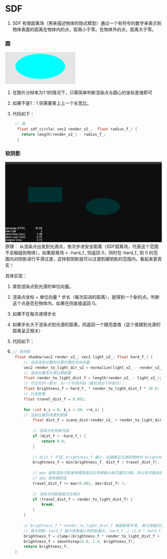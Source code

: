 # SDF

1. SDF 有限距离场（用来描述物体的隐式模型）通过一个有符号的数字来表示到物体表面的距离在物体内的点，距离小于零。在物体外的点，距离大于零。

### 圆

![1651150488101](SDF_图片/1651150488101.png)

1. 在图片分辩率为1:1的情况下，只需简单判断渲染点与圆心的坐标差值即可

2. 如果不是1：1 则需要乘上上一个长宽比。

3. 代码如下：

   ```c
    // 圆
     float sdf_circle( vec2 render_v2_,  float radius_f_) {
       return length(render_v2_) - radius_f_;
     }
   ```

### 软阴影

 ![软阴影](SDF_图片/软阴影.gif)原理： 从渲染点出发到光源点，依次步进安全距离（SDF距离场，代表这个范围不会触碰到物体），如果距离场 < -hard_f_ 则返回 0，同时在-hard_f_ 到 0 的范围内对阴影进行平滑过渡，这样软阴影就可以过渡到硬阴影的范围内，看起来更真实！ 

具体实现：

1. 拿到渲染点到光源的单位向量。

2. 渲染点坐标 + 单位向量 * 步长（每次前进的距离），就得到一个新的点。判断这个点是否在物体内，如果在则直接返回 0。

3. 如果不在每次递增步长

4. 如果步长大于渲染点到光源的距离，则返回一个跟亮度值（这个值跟到光源的距离呈正相关）

5. 代码如下：

6. ```c
   // 软阴影
   	float shadow(vec2 render_v2_, vec2 light_v2_, float hard_f_) {
   		// 当前渲染位置到光源位置的方向向量
   		vec2 render_to_light_dir_v2 = normalize(light_v2_ - render_v2_);
   		// 渲染位置至光源位置距离
   		float render_to_light_dist_f = length(render_v2_ - light_v2_);
   		// 可见光的一部分，从一个半径开始（最后添加下半部分）；
   		float brightness_f = hard_f_ * render_to_light_dist_f * 10.0;
   		// 行走距离
   		float travel_dist_f = 0.001;
   
   		for (int k_i = 0; k_i < 20; ++k_i) {				
   		// 当前位置到场景的距离
   			float dist_f = scene_dist(render_v2_ + render_to_light_dir_v2 * travel_dist_f);
   
   			// 渲染点在物体内部
   			if (dist_f < -hard_f_) {
   				return 0.0;
   			}
   			 
   			// dist_f 不变，brightness_f 越小，在越靠近光源和物体时 brightness_f 越小
   			brightness_f = min(brightness_f, dist_f / travel_dist_f);
   
   			// max 避免渲染点距离物理表面过近导致极小耗尽遍历次数，所以有可能会跳过物体距离小于1.0的阴影绘制
   			// abs 避免朝回走
   			travel_dist_f += max(0.001, abs(dist_f) );
   
   			// 渲染点的距离超过光源点
   			if (travel_dist_f > render_to_light_dist_f) {
   				break;
   			}
   		}
   
   		// brightness_f * render_to_light_dist_f 根据距离平滑, 离光源越近越小，消除波纹线
   		// 放大阴影，hard_f 越大结果越小则阴影越大, hard_f_ / (2.0 * hard_f_) 使结果趋近于0.5，用于平滑过渡
   		brightness_f = clamp((brightness_f * render_to_light_dist_f + hard_f_) / (2.0 * hard_f_), 0.0, 1.0);
   		brightness_f = smoothstep(0.0, 1.0, brightness_f);
   		return brightness_f;
   	}
   ```

   